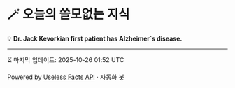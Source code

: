 # 🪄 오늘의 쓸모없는 지식

💡 **Dr. Jack Kevorkian first patient has Alzheimer`s disease.**

---
⏳ 마지막 업데이트: 2025-10-26 01:52 UTC

Powered by [Useless Facts API](https://uselessfacts.jsph.pl/) · 자동화 봇
